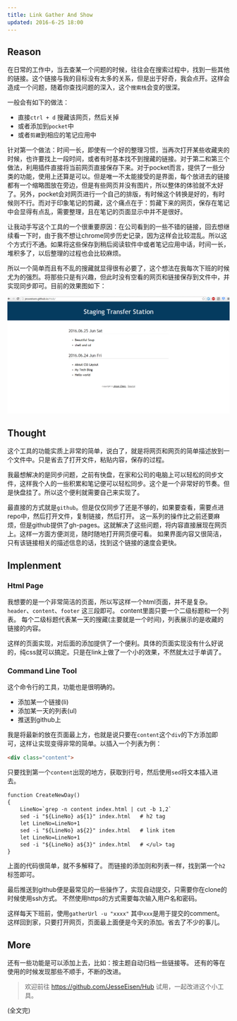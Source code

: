 ```yaml
---
title: Link Gather And Show
updated: 2016-6-25 18:00
---
```


## Reason
在日常的工作中，当去查某一个问题的时候，往往会在搜索过程中，找到一些其他的链接。这个链接与我的目标没有太多的关系，但是出于好奇，我会点开。这样会造成一个问题，随着你查找问题的深入，这个`搜索栈`会变的很深。

一般会有如下的做法：

+ 直接`ctrl + d` 搜藏该网页，然后关掉
+ 或者添加到`pocket`中
+ 或者`剪藏`到相应的笔记应用中

针对第一个做法：时间一长，即使有一个好的整理习惯，当再次打开某些收藏夹的时候，也许要找上一段时间，或者有时基本找不到搜藏的链接。对于第二和第三个做法，利用插件直接将当前网页直接保存下来。对于pocket而言，提供了一些分类的功能，使用上还算是可以。但是唯一不太能接受的是界面，每个放进去的链接都有一个缩略图放在旁边，但是有些网页并没有图片，所以整体的体验就不太好了。另外，pocket会对网页进行一个自己的排版，有时候这个转换是好的，有时候则不行。而对于印象笔记的剪藏，这个痛点在于：剪藏下来的网页，保存在笔记中会显得有点乱，需要整理，且在笔记的页面显示中并不是很好。

让我动手写这个工具的一个很重要原因：在公司看到的一些不错的链接，回去想继续看一下时，由于我不想让chrome同步历史记录，因为这样会比较混乱。所以这个方式行不通。如果将这些保存到稍后阅读软件中或者笔记应用中话，时间一长，堆积多了，以后整理的过程也会比较麻烦。

所以一个简单而且有不乱的搜藏就显得很有必要了，这个想法在我每次下班的时候尤为的强烈。将那些只是有兴趣，但此时没有空看的网页和链接保存到文件中，并实现同步即可。目前的效果图如下：

![page](../image/page.png)

## Thought
这个工具的功能实质上非常的简单，说白了，就是将网页和网页的简单描述放到一个文件中。只是省去了打开文件，粘贴内容，保存的过程。

我最想解决的是同步问题，之前有快盘，在家和公司的电脑上可以轻松的同步文件，这样我个人的一些积累和笔记便可以轻松同步。这个是一个非常好的节奏。但是快盘挂了。所以这个便利就需要自己来实现了。

最直接的方式就是`github`。但是仅仅同步了还是不够的，如果要查看，需要点进repo中，然后打开文件，复制链接，然后打开。 这一系列的操作比之前还要麻烦，但是github提供了gh-pages。这就解决了这些问题，将内容直接展现在网页上。这样一方面方便浏览，随时随地打开网页便可看。 如果界面内容又很简洁，只有该链接相关的描述信息的话，找到这个链接的速度会更快。

## Implenment

### Html Page

我想要的是一个非常简洁的页面，所以写这样一个html页面，并不是复杂。`header`、`content`、`footer` 这三段即可。 content里面只要一个二级标题和一个列表。
每个二级标题代表某一天的搜藏(主要就是一个时间)，列表展示的是收藏的链接的内容。

这样的页面实现，对后面的添加提供了一个便利。具体的页面实现没有什么好说的，纯css就可以搞定。只是在link上做了一个小的效果，不然就太过于单调了。

### Command Line Tool

这个命令行的工具，功能也是很明确的。

+ 添加某一个链接(li)
+ 添加某一天的列表(ul)
+ 推送到github上

我是将最新的放在页面最上方，也就是说只要在`content`这个`div`的下方添加即可，这样让实现变得非常的简单。以插入一个列表为例：

```html
<div class="content">
```

只要找到第一个`content`出现的地方，获取到行号，然后使用`sed`将文本插入进去。

```shell
function CreateNewDay()
{
    LineNo=`grep -n content index.html | cut -b 1,2`
    sed -i "${LineNo} a${1}" index.html   # h2 tag
    let LineNo=LineNo+1
    sed -i "${LineNo} a${2}" index.html   # link item
    let LineNo=LineNo+1
    sed -i "${LineNo} a${3}" index.html   # </ul> tag
}
```
上面的代码很简单，就不多解释了。 而链接的添加则和列表一样，找到第一个`h2`标签即可。

最后推送到github便是最常见的一些操作了，实现自动提交，只需要你在clone的时候使用ssh方式。
不然使用https的方式需要每次输入用户名和密码。

这样每天下班前，使用`gatherUrl -u "xxxx"` 其中`xxx`是用于提交的comment。 这样回到家，只要打开网页，页面最上面便是今天的添加。省去了不少的事儿。

## More

还有一些功能是可以添加上去，比如：按主题自动归档一些链接等。 还有的等在使用的时候发现那些不顺手，不断的改进。

> 欢迎前往 https://github.com/JesseEisen/Hub 试用，一起改进这个小工具。

(全文完)



